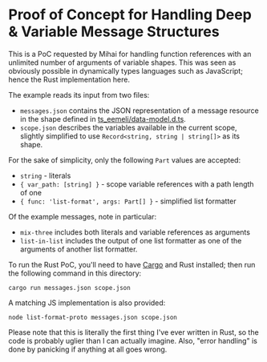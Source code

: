 # Proof of Concept for Handling Deep & Variable Message Structures

This is a PoC requested by Mihai for handling function references with an unlimited number of arguments of variable shapes. This was seen as obviously possible in dynamically types languages such as JavaScript; hence the Rust implementation here.

The example reads its input from two files:

- `messages.json` contains the JSON representation of a message resource in the shape defined in [ts_eemeli/data-model.d.ts](../ts_eemeli/data-model.d.ts).
- `scope.json` describes the variables available in the current scope, slightly simplified to use `Record<string, string | string[]>` as its shape.

For the sake of simplicity, only the following `Part` values are accepted:

- `string` - literals
- `{ var_path: [string] }` - scope variable references with a path length of one
- `{ func: 'list-format', args: Part[] }` - simplified list formatter

Of the example messages, note in particular:

- `mix-three` includes both literals and variable references as arguments
- `list-in-list` includes the output of one list formatter as one of the arguments of another list formatter.

To run the Rust PoC, you'll need to have [Cargo](https://doc.rust-lang.org/cargo/index.html) and Rust installed; then run the following command in this directory:

```
cargo run messages.json scope.json
```

A matching JS implementation is also provided:

```
node list-format-proto messages.json scope.json
```

Please note that this is literally the first thing I've ever written in Rust, so the code is probably uglier than I can actually imagine. Also, "error handling" is done by panicking if anything at all goes wrong.
